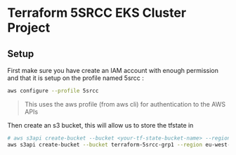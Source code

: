# Terraform 5SRCC EKS Cluster Project

## Setup
First make sure you have create an IAM account with enough permission and that it is setup on the profile named 5srcc :
```bash
aws configure --profile 5srcc
```
> This uses the aws profile (from aws cli) for authentication to the AWS APIs

Then create an s3 bucket, this will allow us to store the tfstate in
```bash
# aws s3api create-bucket --bucket <your-tf-state-bucket-name> --region <your-region> --create-bucket-configuration LocationConstraint=<your-region>
aws s3api create-bucket --bucket terraform-5srcc-grp1 --region eu-west-3 --create-bucket-configuration LocationConstraint=eu-west-3
```